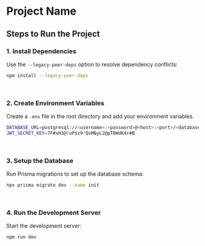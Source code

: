 Project Name
============

Steps to Run the Project
------------------------

### 1. Install Dependencies

Use the `--legacy-peer-deps` option to resolve dependency conflicts:

~~~~~~~~~~~~~~~~~~~~~~~~~~~~~~~~~~~~~~~~~~~~~~~~~~~~~~~~~~~~~~~~~~~~~~~~~~~ bash
npm install --legacy-peer-deps
~~~~~~~~~~~~~~~~~~~~~~~~~~~~~~~~~~~~~~~~~~~~~~~~~~~~~~~~~~~~~~~~~~~~~~~~~~~~~~~~

 

### 2. Create Environment Variables

Create a `.env` file in the root directory and add your environment variables.

~~~~~~~~~~~~~~~~~~~~~~~~~~~~~~~~~~~~~~~~~~~~~~~~~~~~~~~~~~~~~~~~~~~~~~~~~~~ bash
DATABASE_URL=postgresql://<username>:<password>@<host>:<port>/<database>?schema=public
JWT_SECRET_KEY=7F#xH3@!oP$z9*QvM&yL2@pT8WdK4r#B
~~~~~~~~~~~~~~~~~~~~~~~~~~~~~~~~~~~~~~~~~~~~~~~~~~~~~~~~~~~~~~~~~~~~~~~~~~~~~~~~

 

### 3. Setup the Database

Run Prisma migrations to set up the database schema:

~~~~~~~~~~~~~~~~~~~~~~~~~~~~~~~~~~~~~~~~~~~~~~~~~~~~~~~~~~~~~~~~~~~~~~~~~~~ bash
npx prisma migrate dev --name init
~~~~~~~~~~~~~~~~~~~~~~~~~~~~~~~~~~~~~~~~~~~~~~~~~~~~~~~~~~~~~~~~~~~~~~~~~~~~~~~~

 

### 4. Run the Development Server

Start the development server:

~~~~~~~~~~~~~~~~~~~~~~~~~~~~~~~~~~~~~~~~~~~~~~~~~~~~~~~~~~~~~~~~~~~~~~~~~~~ bash
npm run dev
~~~~~~~~~~~~~~~~~~~~~~~~~~~~~~~~~~~~~~~~~~~~~~~~~~~~~~~~~~~~~~~~~~~~~~~~~~~~~~~~

 

